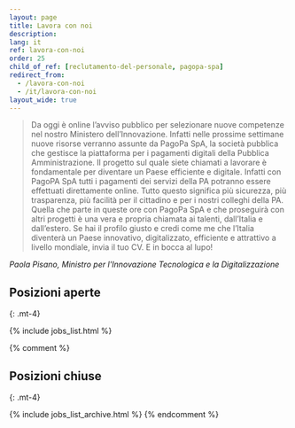 ```yaml
---
layout: page
title: Lavora con noi
description: 
lang: it
ref: lavora-con-noi
order: 25
child_of_ref: [reclutamento-del-personale, pagopa-spa]
redirect_from:
  - /lavora-con-noi
  - /it/lavora-con-noi
layout_wide: true
---
```


> Da oggi è online l’avviso pubblico per selezionare nuove competenze nel nostro Ministero dell’Innovazione. Infatti nelle prossime settimane nuove risorse verranno assunte da PagoPa SpA, la società pubblica che gestisce la piattaforma per i pagamenti digitali della Pubblica Amministrazione. Il progetto sul quale siete chiamati a lavorare è fondamentale per diventare un Paese efficiente e digitale. Infatti con PagoPA SpA tutti i pagamenti dei servizi della PA potranno essere effettuati direttamente online. Tutto questo significa più sicurezza, più trasparenza, più facilità per il cittadino e per i nostri colleghi della PA. Quella che parte in queste ore con PagoPa SpA e che proseguirà con altri progetti è una vera e propria chiamata ai talenti, dall’Italia e dall’estero. Se hai il profilo giusto e credi come me che l’Italia diventerà un Paese innovativo, digitalizzato, efficiente e attrattivo a livello mondiale, invia il tuo CV. E in bocca al lupo!

_Paola Pisano, Ministro per l'Innovazione Tecnologica e la Digitalizzazione_

## Posizioni aperte
{: .mt-4}

{% include jobs_list.html %}

{% comment %}
## Posizioni chiuse
{: .mt-4}

{% include jobs_list_archive.html %}
{% endcomment %}
